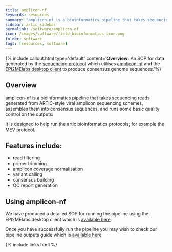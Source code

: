 ```yaml
---
title: amplicon-nf
keywords: resources
summary: "amplicon-nf is a bioinformatics pipeline that takes sequencing reads generated from ARTIC-style viral amplicon sequencing schemes, assembles them into consensus sequences, and runs some basic quality control on the outputs."
sidebar: artic_sidebar
permalink: /software/amplicon-nf
icon: /images/software/field-bioinformatics-icon.png
folder: software
tags: [resources, software]
---
```


{% include callout.html
type='default'
content='**Overview:** An SOP for data generated by the [sequencing protocol](/viruses/mev/mev-sequencing-guide.html) which utilises [amplicon-nf](https://github.com/artic-network/amplicon-nf) and the [EPI2MElabs desktop client](https://epi2me.nanoporetech.com/) to produce consensus genome sequences.'%}

## Overview
amplicon-nf is a bioinformatics pipeline that takes sequencing reads generated from ARTIC-style viral amplicon sequencing schemes, assembles them into consensus sequences, and runs some basic quality control on the outputs.

It is designed to help run the artic bioinformatics protocols; for example the MEV protocol.

## Features include:

- read filtering
- primer trimming
- amplicon coverage normalisation
- variant calling
- consensus building
- QC report generation

## Using amplicon-nf

We have produced a detailed SOP for running the pipeline using the EPI2MElabs desktop client which is [available here](/resources/amplicon-nf/amplicon-nf-epi2me-sop.html).

Once you have successfully run the pipeline you may wish to check our pipeline outputs guide which is [available here](/resources/amplicon-nf/amplicon-nf-epi2me-outputs-guide.html)

{% include links.html %}
